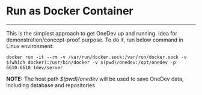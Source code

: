 # Run as Docker Container
------

This is the simplest approach to get OneDev up and running. Idea for demonstration/concept-proof purpose. To do it, run below command in Linux environment:
```
docker run -it --rm -v /var/run/docker.sock:/var/run/docker.sock -v $(which docker):/usr/bin/docker -v $(pwd)/onedev:/opt/onedev -p 6610:6610 1dev/server
```

**NOTE:** The host path _$(pwd)/onedev_ will be used to save OneDev data, including database and repositories